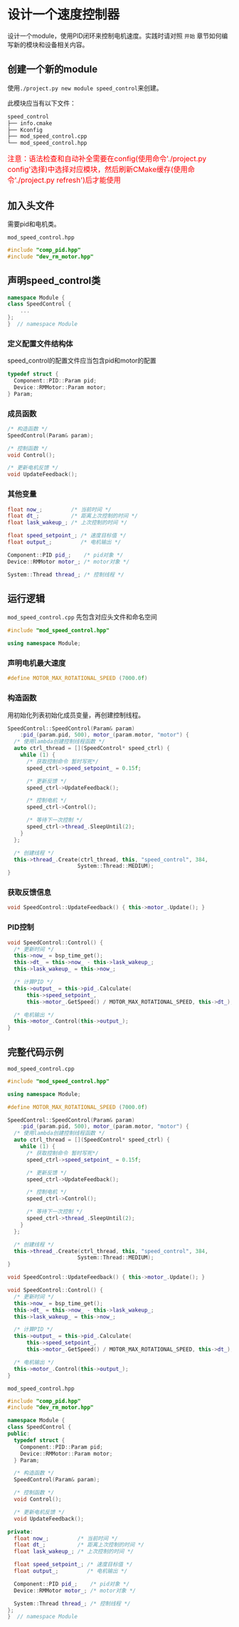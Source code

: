 # 设计一个速度控制器

设计一个module，使用PID闭环来控制电机速度。实践时请对照 `开始` 章节如何编写新的模块和设备相关内容。

## 创建一个新的module

使用`./project.py new module speed_control`来创建。

此模块应当有以下文件：

```bash
speed_control
├── info.cmake
├── Kconfig
├── mod_speed_control.cpp
└── mod_speed_control.hpp
```

<font color=red size=3>注意：语法检查和自动补全需要在config(使用命令'./project.py config'选择)中选择对应模块，然后刷新CMake缓存(使用命令'./project.py refresh')后才能使用</font>

## 加入头文件

需要pid和电机类。

 `mod_speed_control.hpp`

```cpp
#include "comp_pid.hpp"
#include "dev_rm_motor.hpp"
```

## 声明speed_control类

```cpp
namespace Module {
class SpeedControl {
    ...
};
}  // namespace Module
```

### 定义配置文件结构体

speed_control的配置文件应当包含pid和motor的配置

```cpp
typedef struct {
  Component::PID::Param pid;
  Device::RMMotor::Param motor;
} Param;
```

### 成员函数

```cpp
/* 构造函数 */
SpeedControl(Param& param);

/* 控制函数 */
void Control();

/* 更新电机反馈 */
void UpdateFeedback();
```

### 其他变量

```cpp
float now_;         /* 当前时间 */
float dt_;          /* 距离上次控制的时间 */
float lask_wakeup_; /* 上次控制的时间 */

float speed_setpoint_; /* 速度目标值 */
float output_;         /* 电机输出 */

Component::PID pid_;    /* pid对象 */
Device::RMMotor motor_; /* motor对象 */

System::Thread thread_; /* 控制线程 */
```

## 运行逻辑

`mod_speed_control.cpp` 先包含对应头文件和命名空间

```cpp
#include "mod_speed_control.hpp"

using namespace Module;
```

### 声明电机最大速度

```cpp
#define MOTOR_MAX_ROTATIONAL_SPEED (7000.0f)
```

### 构造函数

用初始化列表初始化成员变量，再创建控制线程。

```cpp
SpeedControl::SpeedControl(Param& param)
    :pid_(param.pid, 500), motor_(param.motor, "motor") {
  /* 使用lambda创建控制线程函数 */
  auto ctrl_thread = [](SpeedControl* speed_ctrl) {
    while (1) {
      /* 获取控制命令 暂时写死*/
      speed_ctrl->speed_setpoint_ = 0.15f;

      /* 更新反馈 */
      speed_ctrl->UpdateFeedback();

      /* 控制电机 */
      speed_ctrl->Control();

      /* 等待下一次控制 */
      speed_ctrl->thread_.SleepUntil(2);
    }
  };

  /* 创建线程 */
  this->thread_.Create(ctrl_thread, this, "speed_control", 384,
                      System::Thread::MEDIUM);
}
```

### 获取反馈信息

```cpp
void SpeedControl::UpdateFeedback() { this->motor_.Update(); }
```

### PID控制

```cpp
void SpeedControl::Control() {
  /* 更新时间 */
  this->now_ = bsp_time_get();
  this->dt_ = this->now_ - this->lask_wakeup_;
  this->lask_wakeup_ = this->now_;

  /* 计算PID */
  this->output_ = this->pid_.Calculate(
      this->speed_setpoint_,
      this->motor_.GetSpeed() / MOTOR_MAX_ROTATIONAL_SPEED, this->dt_);

  /* 电机输出 */
  this->motor_.Control(this->output_);
}
```

## 完整代码示例

 `mod_speed_control.cpp`

```cpp
#include "mod_speed_control.hpp"

using namespace Module;

#define MOTOR_MAX_ROTATIONAL_SPEED (7000.0f)

SpeedControl::SpeedControl(Param& param)
    :pid_(param.pid, 500), motor_(param.motor, "motor") {
  /* 使用lambda创建控制线程函数 */
  auto ctrl_thread = [](SpeedControl* speed_ctrl) {
    while (1) {
      /* 获取控制命令 暂时写死*/
      speed_ctrl->speed_setpoint_ = 0.15f;

      /* 更新反馈 */
      speed_ctrl->UpdateFeedback();

      /* 控制电机 */
      speed_ctrl->Control();

      /* 等待下一次控制 */
      speed_ctrl->thread_.SleepUntil(2);
    }
  };

  /* 创建线程 */
  this->thread_.Create(ctrl_thread, this, "speed_control", 384,
                      System::Thread::MEDIUM);
}

void SpeedControl::UpdateFeedback() { this->motor_.Update(); }

void SpeedControl::Control() {
  /* 更新时间 */
  this->now_ = bsp_time_get();
  this->dt_ = this->now_ - this->lask_wakeup_;
  this->lask_wakeup_ = this->now_;

  /* 计算PID */
  this->output_ = this->pid_.Calculate(
      this->speed_setpoint_,
      this->motor_.GetSpeed() / MOTOR_MAX_ROTATIONAL_SPEED, this->dt_);

  /* 电机输出 */
  this->motor_.Control(this->output_);
}
```

 `mod_speed_control.hpp`

```cpp
#include "comp_pid.hpp"
#include "dev_rm_motor.hpp"

namespace Module {
class SpeedControl {
public:
  typedef struct {
    Component::PID::Param pid;
    Device::RMMotor::Param motor;
  } Param;

  /* 构造函数 */
  SpeedControl(Param& param);

  /* 控制函数 */
  void Control();

  /* 更新电机反馈 */
  void UpdateFeedback();

private:
  float now_;         /* 当前时间 */
  float dt_;          /* 距离上次控制的时间 */
  float lask_wakeup_; /* 上次控制的时间 */

  float speed_setpoint_; /* 速度目标值 */
  float output_;         /* 电机输出 */

  Component::PID pid_;    /* pid对象 */
  Device::RMMotor motor_; /* motor对象 */

  System::Thread thread_; /* 控制线程 */
};
}  // namespace Module
```
